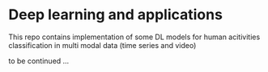# Deep learning and applications

This repo contains implementation of some DL models for human acitivities classification in multi modal data (time series and video)

to be continued ...
